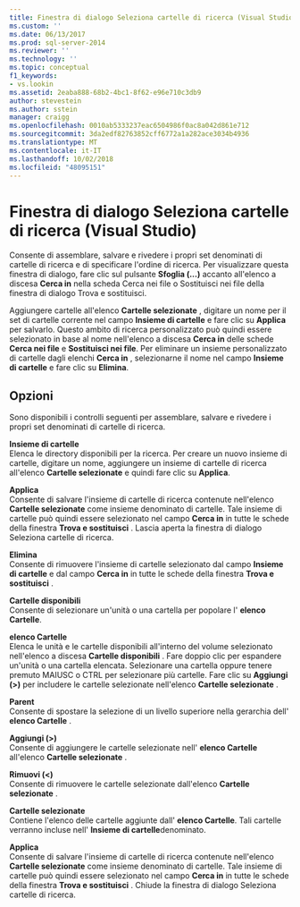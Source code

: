 ```yaml
---
title: Finestra di dialogo Seleziona cartelle di ricerca (Visual Studio) | Microsoft Docs
ms.custom: ''
ms.date: 06/13/2017
ms.prod: sql-server-2014
ms.reviewer: ''
ms.technology: ''
ms.topic: conceptual
f1_keywords:
- vs.lookin
ms.assetid: 2eaba888-68b2-4bc1-8f62-e96e710c3db9
author: stevestein
ms.author: sstein
manager: craigg
ms.openlocfilehash: 0010ab5333237eac6504986f0ac8a042d861e712
ms.sourcegitcommit: 3da2edf82763852cff6772a1a282ace3034b4936
ms.translationtype: MT
ms.contentlocale: it-IT
ms.lasthandoff: 10/02/2018
ms.locfileid: "48095151"
---
```

# <a name="choose-search-folders-dialog-box-visual-studio"></a>Finestra di dialogo Seleziona cartelle di ricerca (Visual Studio)
  Consente di assemblare, salvare e rivedere i propri set denominati di cartelle di ricerca e di specificare l'ordine di ricerca. Per visualizzare questa finestra di dialogo, fare clic sul pulsante **Sfoglia (...)** accanto all'elenco a discesa **Cerca in** nella scheda Cerca nei file o Sostituisci nei file della finestra di dialogo Trova e sostituisci.  
  
 Aggiungere cartelle all'elenco **Cartelle selezionate** , digitare un nome per il set di cartelle corrente nel campo **Insieme di cartelle** e fare clic su **Applica** per salvarlo. Questo ambito di ricerca personalizzato può quindi essere selezionato in base al nome nell'elenco a discesa **Cerca in** delle schede **Cerca nei file** e **Sostituisci nei file**. Per eliminare un insieme personalizzato di cartelle dagli elenchi **Cerca in** , selezionarne il nome nel campo **Insieme di cartelle** e fare clic su **Elimina**.  
  
## <a name="options"></a>Opzioni  
 Sono disponibili i controlli seguenti per assemblare, salvare e rivedere i propri set denominati di cartelle di ricerca.  
  
 **Insieme di cartelle**  
 Elenca le directory disponibili per la ricerca. Per creare un nuovo insieme di cartelle, digitare un nome, aggiungere un insieme di cartelle di ricerca all'elenco **Cartelle selezionate** e quindi fare clic su **Applica**.  
  
 **Applica**  
 Consente di salvare l'insieme di cartelle di ricerca contenute nell'elenco **Cartelle selezionate** come insieme denominato di cartelle. Tale insieme di cartelle può quindi essere selezionato nel campo **Cerca in** in tutte le schede della finestra **Trova e sostituisci** . Lascia aperta la finestra di dialogo Seleziona cartelle di ricerca.  
  
 **Elimina**  
 Consente di rimuovere l'insieme di cartelle selezionato dal campo **Insieme di cartelle** e dal campo **Cerca in** in tutte le schede della finestra **Trova e sostituisci** .  
  
 **Cartelle disponibili**  
 Consente di selezionare un'unità o una cartella per popolare l' **elenco Cartelle**.  
  
 **elenco Cartelle**  
 Elenca le unità e le cartelle disponibili all'interno del volume selezionato nell'elenco a discesa **Cartelle disponibili** . Fare doppio clic per espandere un'unità o una cartella elencata. Selezionare una cartella oppure tenere premuto MAIUSC o CTRL per selezionare più cartelle. Fare clic su **Aggiungi (>)** per includere le cartelle selezionate nell'elenco **Cartelle selezionate** .  
  
 **Parent**  
 Consente di spostare la selezione di un livello superiore nella gerarchia dell' **elenco Cartelle** .  
  
 **Aggiungi (>)**  
 Consente di aggiungere le cartelle selezionate nell' **elenco Cartelle** all'elenco **Cartelle selezionate** .  
  
 **Rimuovi (<)**  
 Consente di rimuovere le cartelle selezionate dall'elenco **Cartelle selezionate** .  
  
 **Cartelle selezionate**  
 Contiene l'elenco delle cartelle aggiunte dall' **elenco Cartelle**. Tali cartelle verranno incluse nell' **Insieme di cartelle**denominato.  
  
 **Applica**  
 Consente di salvare l'insieme di cartelle di ricerca contenute nell'elenco **Cartelle selezionate** come insieme denominato di cartelle. Tale insieme di cartelle può quindi essere selezionato nel campo **Cerca in** in tutte le schede della finestra **Trova e sostituisci** . Chiude la finestra di dialogo Seleziona cartelle di ricerca.  
  
  
